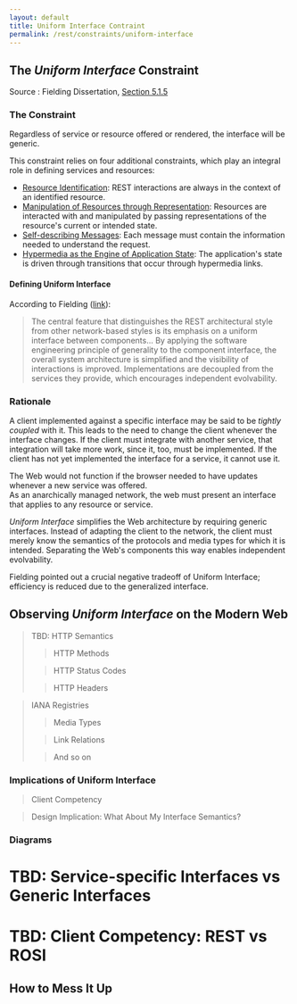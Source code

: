 ```yaml
---
layout: default
title: Uniform Interface Contraint
permalink: /rest/constraints/uniform-interface
---
```


## The _Uniform Interface_ Constraint

Source
: Fielding Dissertation, [Section 5.1.5](https://www.ics.uci.edu/~fielding/pubs/dissertation/rest_arch_style.htm#sec_5_1_5)

### The Constraint

Regardless of service or resource offered or rendered, 
the interface will be generic.

This constraint relies on four additional constraints, 
which play an integral role in defining services and
resources:
- [Resource Identification](/rest/constraints/resource-identification): REST interactions are always in the context of an identified resource.
- [Manipulation of Resources through Representation](/rest/constraints/representations): Resources are interacted with and manipulated by passing representations of the resource's current or intended state.
- [Self-describing Messages](/rest/constraints/self-descriptive-messages): Each message must contain the information needed to understand the request.
- [Hypermedia as the Engine of Application State](/rest/constraints/hypermedia): The application's state is driven through transitions that occur through hypermedia links.

#### Defining Uniform Interface

According to Fielding ([link](https://www.ics.uci.edu/~fielding/pubs/dissertation/net_arch_styles.htm#sec_3_4_3)):
> The central feature that distinguishes the REST 
> architectural style from other network-based styles 
> is its emphasis on a uniform interface between components... 
> By applying the software engineering 
> principle of generality to the component interface, 
> the overall system architecture is simplified and 
> the visibility of interactions is improved. 
> Implementations are decoupled from the services they 
> provide, which encourages independent evolvability.

### Rationale

A client implemented against a specific interface may
be said to be _tightly coupled_ with it. This leads
to the need to change the client whenever the interface
changes.  If the client must integrate with another
service, that integration will take more work, since
it, too, must be implemented.  If the client has not
yet implemented the interface for a service, it cannot
use it.

The Web would not function if the browser needed to
have updates whenever a new service was offered.  
As an anarchically managed network, the web must
present an interface that applies to any resource
or service. 

_Uniform Interface_ simplifies the Web architecture by
requiring generic interfaces.  Instead of adapting the
client to the network, the client must merely
know the semantics of the protocols and media types
for which it is intended.  Separating the Web's
components this way enables independent evolvability.

Fielding pointed out a crucial negative tradeoff 
of Uniform Interface; efficiency is reduced due 
to the generalized interface.

## Observing _Uniform Interface_ on the Modern Web

> TBD: HTTP Semantics
>> HTTP Methods
>
>> HTTP Status Codes
>
>> HTTP Headers

> IANA Registries 
>> Media Types
> 
>> Link Relations
> 
>> And so on


### Implications of Uniform Interface

> Client Competency

> Design Implication:  What About My Interface Semantics?

### Diagrams

# TBD: Service-specific Interfaces vs Generic Interfaces

# TBD: Client Competency: REST vs ROSI


## How to Mess It Up

